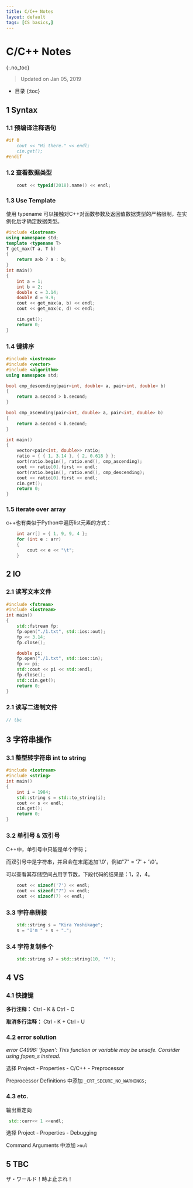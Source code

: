 ```yaml
---
title: C/C++ Notes
layout: default
tags: [CS basics,]
---
```

# C/C++ Notes
{:.no_toc}

> Updated on Jan 05, 2019

* 目录
{:toc}

## 1 Syntax

### 1.1 预编译注释语句

```c++
#if 0
	cout << "Hi there." << endl;
	cin.get();
#endif
```

### 1.2 查看数据类型

```c++
	cout << typeid(2018).name() << endl;
```

### 1.3 Use Template

使用 typename 可以接触对C++对函数参数及返回值数据类型的严格限制，在实例化后才确定数据类型。

```c++
#include <iostream>
using namespace std;
template <typename T>
T get_max(T a, T b)
{
	return a>b ? a : b;
}
int main()
{
	int a = 1;
	int b = 2;
	double c = 3.14;
	double d = 9.9;
	cout << get_max(a, b) << endl;
	cout << get_max(c, d) << endl;

	cin.get();
	return 0;
}
```

### 1.4 键排序

```c++
#include <iostream>
#include <vector>
#include <algorithm>
using namespace std;

bool cmp_descending(pair<int, double> a, pair<int, double> b)
{
	return a.second > b.second;
}

bool cmp_ascending(pair<int, double> a, pair<int, double> b)
{
	return a.second < b.second;
}

int main()
{
	vector<pair<int, double>> ratio;
	ratio = { { 1, 3.14 }, { 2, 0.618 } };
	sort(ratio.begin(), ratio.end(), cmp_ascending);
	cout << ratio[0].first << endl;
	sort(ratio.begin(), ratio.end(), cmp_descending);
	cout << ratio[0].first << endl;
	cin.get();
	return 0;
}
```

### 1.5 iterate over array

c++也有类似于Python中遍历list元素的方式：

```c++
	int arr[] = { 1, 9, 9, 4 };
	for (int e : arr)
	{
		cout << e << "\t";
	}
```




## 2 IO

### 2.1 读写文本文件

```c++
#include <fstream>
#include <iostream>
int main()
{
	std::fstream fp;
	fp.open("./1.txt", std::ios::out);
	fp << 3.14;
	fp.close();

	double pi;
	fp.open("./1.txt", std::ios::in);
	fp >> pi;
	std::cout << pi << std::endl;
	fp.close();
	std::cin.get();
	return 0;
}
```

### 2.1 读写二进制文件

```c++
// tbc
```



## 3 字符串操作

### 3.1 整型转字符串 int to string

```c++
#include <iostream>
#include <string>
int main()
{
	int i = 1984;
	std::string s = std::to_string(i);
	cout << s << endl;
	cin.get();
	return 0;
}
```

### 3.2 单引号 & 双引号

C++中，单引号中只能是单个字符；

而双引号中是字符串，并且会在末尾追加'\0'，例如"7" = '7' + '\0'。

可以查看其存储空间占用字节数，下段代码的结果是：1，2，4。

```c++
	cout << sizeof('7') << endl;
	cout << sizeof("7") << endl;
	cout << sizeof(7) << endl;
```

### 3.3 字符串拼接

```c++
    std::string s = "Kira Yoshikage";
	s = "I'm " + s + ".";
```

### 3.4 字符复制多个

```c++
	std::string s7 = std::string(10, '*');
```



## 4 VS

### 4.1 快捷键

**多行注释：** Ctrl - K & Ctrl - C

**取消多行注释：** Ctrl - K + Ctrl - U



### 4.2 error solution

*error C4996: 'fopen': This function or variable may be unsafe. Consider using fopen_s instead.* 

选择 Project - Properties - C/C++ - Preprocessor

Preprocessor Definitions 中添加  <code>_CRT_SECURE_NO_WARNINGS;</code>

### 4.3 etc.

输出重定向

```c++
 std::cerr<< 1 <<endl;
```

选择 Project - Properties - Debugging 

Command Arguments 中添加  <code>>nul</code>



## 5 TBC

ザ・ワールド！時よ止まれ！